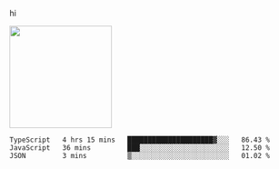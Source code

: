 hi

<img height="180em" src="https://github-readme-stats.vercel.app/api?username=AProductiveNerd&show_icons=true&hide_border=true&&count_private=true&include_all_commits=true" />

<!--START_SECTION:waka-->
```text
TypeScript   4 hrs 15 mins   █████████████████████▓░░░   86.43 % 
JavaScript   36 mins         ███░░░░░░░░░░░░░░░░░░░░░░   12.50 % 
JSON         3 mins          ▒░░░░░░░░░░░░░░░░░░░░░░░░   01.02 % 
```
<!--END_SECTION:waka-->
